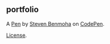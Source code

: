 portfolio
---------


A [Pen](http://codepen.io/stevenbenmoha/pen/yVLWwb) by [Steven Benmoha](http://codepen.io/stevenbenmoha) on [CodePen](http://codepen.io/).

[License](http://codepen.io/stevenbenmoha/pen/yVLWwb/license).